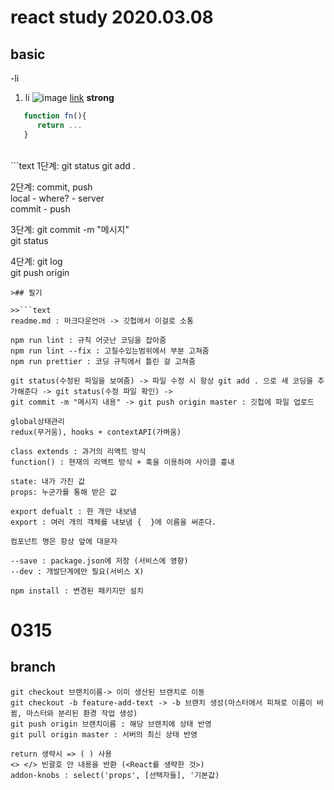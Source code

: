 # <h1> react study 2020.03.08

## <h2> basic

-li

1. li
   ![image](src)
   [link](url)
   **strong**

```js
   function fn(){
      return ...
   }
```

<br />
```text
1단계: git status   
git add .

2단계: commit, push  
local - where? - server  
 commit - push

3단계: git commit -m "메시지"  
git status

4단계: git log  
git push origin <branch>
```
>## 필기

>>```text
readme.md : 마크다운언어 -> 깃헙에서 이걸로 소통

npm run lint : 규칙 어긋난 코딩을 잡아줌
npm run lint --fix : 고칠수있는범위에서 부분 고쳐줌
npm run prettier : 코딩 규칙에서 틀린 걸 고쳐줌

git status(수정된 파일을 보여줌) -> 파일 수정 시 항상 git add . 으로 새 코딩을 추가해준다 -> git status(수정 파일 확인) ->
git commit -m "메시지 내용" -> git push origin master : 깃헙에 파일 업로드

global상태관리
redux(무거움), hooks + contextAPI(가벼움)

class extends : 과거의 리액트 방식
function() : 현재의 리액트 방식 + 훅을 이용하여 사이클 흉내

state: 내가 가진 값
props: 누군가를 통해 받은 값

export defualt : 한 개만 내보냄
export : 여러 개의 객체를 내보냄 {  }에 이름을 써준다.

컴포넌트 명은 항상 앞에 대문자

--save : package.json에 저장 (서비스에 영향)
--dev : 개발단계에만 필요(서비스 X)

npm install : 변경된 패키지만 설치
````

# 0315
## branch
```
git checkout 브랜치이름-> 이미 생산된 브랜치로 이동
git checkout -b feature-add-text -> -b 브랜치 생성(마스터에서 피쳐로 이름이 바뀜, 마스터와 분리된 환경 작업 생성)
git push origin 브랜치이름 : 해당 브렌치에 상태 반영
git pull origin master : 서버의 최신 상태 반영
```

```
return 생략시 => ( ) 사용
<> </> 빈괄호 안 내용을 반환 (<React를 생략한 것>)
addon-knobs : select('props', [선택자들], '기본값)
```
